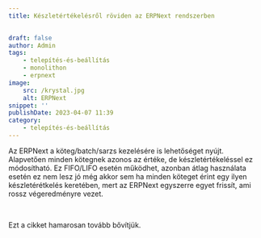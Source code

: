 ```yaml
---
title: Készletértékelésről röviden az ERPNext rendszerben

			
draft: false
author: Admin
tags:
    - telepítés-és-beállítás
    - monolithon
    - erpnext
image:
    src: /krystal.jpg
    alt: ERPNext
snippet: ''
publishDate: 2023-04-07 11:39
category:
    - telepítés-és-beállítás
---
```


<div class="ql-editor read-mode"><p>Az ERPNext a köteg/batch/sarzs kezelésére is lehetőséget nyújt. Alapvetően minden kötegnek azonos az értéke, de készletértékeléssel ez módosítható. Ez FIFO/LIFO esetén működhet, azonban átlag használata esetén ez nem lesz jó még akkor sem ha minden köteget érint egy ilyen készletérétkelés keretében, mert az ERPNext egyszerre egyet frissít, ami rossz végeredményre vezet. </p><p><br></p><p>Ezt a cikket hamarosan tovább bővítjük. </p></div>

